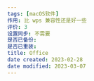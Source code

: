 ```yaml
---
tags: [macOS软件]
作用: 比 wps 兼容性还是好一些
评价: 3
设置同步: 不需要
是否已备份:
是否已重装:
title: Office
date created: 2023-02-28
date modified: 2023-03-07
---
```

